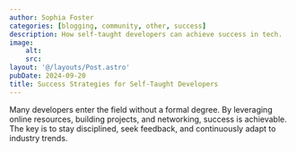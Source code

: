 ```yaml
---
author: Sophia Foster
categories: [blogging, community, other, success]
description: How self-taught developers can achieve success in tech.
image:
    alt: 
    src: 
layout: '@/layouts/Post.astro'
pubDate: 2024-09-20
title: Success Strategies for Self-Taught Developers
---
```


Many developers enter the field without a formal degree. By leveraging online resources, building projects, and networking, success is achievable. The key is to stay disciplined, seek feedback, and continuously adapt to industry trends.

